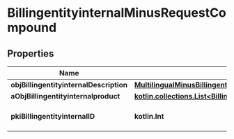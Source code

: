 
# BillingentityinternalMinusRequestCompound

## Properties
Name | Type | Description | Notes
------------ | ------------- | ------------- | -------------
**objBillingentityinternalDescription** | [**MultilingualMinusBillingentityinternalDescription**](MultilingualMinusBillingentityinternalDescription.md) |  | 
**aObjBillingentityinternalproduct** | [**kotlin.collections.List&lt;BillingentityinternalproductMinusRequestCompound&gt;**](BillingentityinternalproductMinusRequestCompound.md) |  | 
**pkiBillingentityinternalID** | **kotlin.Int** | The unique ID of the Billingentityinternal. |  [optional]



